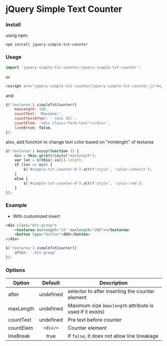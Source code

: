 # jQuery Simple Text Counter

### Install

using npm:  

```
npm install jquery-simple-txt-counter
```

### Usage

```javascript
import 'jquery-simple-txt-counter/jquery-simple-txt-counter';
```

or

```html
<script src="jquery-simple-txt-counter/jquery-simple-txt-counter.js"></script>
```

and

```javascript
$('textarea').simpleTxtCounter({
    maxLength: 100,
    countText: 'Maximum:',
    countTextAfter: ' (min 15)',
    countElem: '<div class="form-text"></div>',
    lineBreak: false,
});
```

also, add function to change text color based on "minlength" of textarea

```javascript
$('textarea').keyup(function () {
    min = this.getAttribute("minlength");
    var len = $(this).val().length;
    if (len >= min) {
        $('#simple-txt-counter-0').attr('style', 'color:inherit');
    } 
    else {
        $('#simple-txt-counter-0').attr('style', 'color:red');
    }
});
```

### Example

* With customized insert  

```html
<div class="btn-group">
    <textarea minlength="15" maxlength="200"></textarea>
    <button type="button">ADD</button>
</div>
```

```javascript
$('textarea').simpleTxtCounter({
    after: '.btn-group'
});
```

### Options

| Option    | Default   | Description                                               |
| --------- |:---------:| --------------------------------------------------------- |
| after     | undefined | selector to after inserting the counter element           |
| maxLength | undefined | Maximum size (`maxlength` attribute is used if it exists) |
| countText | undefined | Pre text before counter                                   |
| countElem | `<div/>`  | Counter element                                           |
| lineBreak | true      | If `false`, it does not allow line breakage               |

